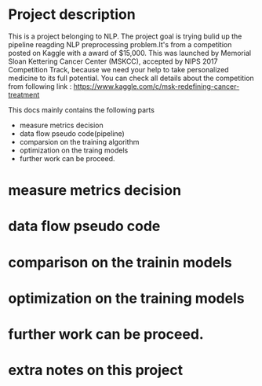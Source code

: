# Project description
This is a project belonging to NLP. The project goal is trying bulid up the pipeline reagding NLP preprocessing problem.It's from a  competition posted on Kaggle with a award of $15,000. This was launched by  Memorial Sloan Kettering Cancer Center (MSKCC), accepted by NIPS 2017 Competition Track,  because we need your help to take personalized medicine to its full potential.
You can check all details about the competition from following link :
https://www.kaggle.com/c/msk-redefining-cancer-treatment

This docs mainly contains the following parts
* measure metrics decision
* data flow pseudo code(pipeline)
* comparsion on the training algorithm
* optimization on the traing models
* further work can be proceed.

# measure metrics decision

# data flow pseudo code

# comparison on the trainin models


# optimization on the training models

#  further work can be proceed.

# extra notes on this project
